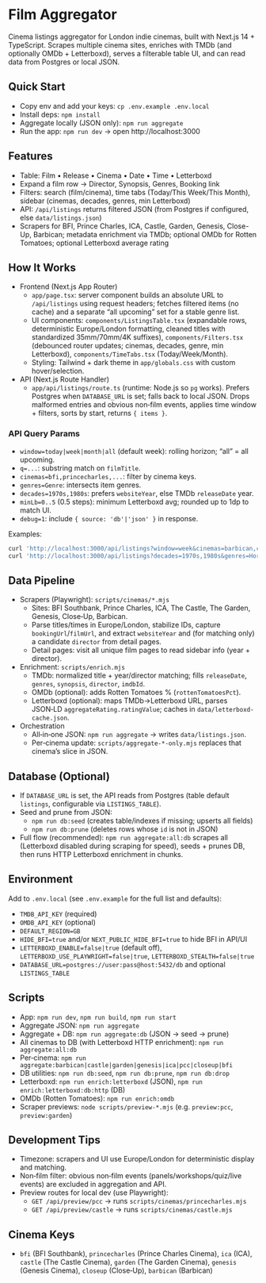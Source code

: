 # Film Aggregator

Cinema listings aggregator for London indie cinemas, built with Next.js 14 + TypeScript. Scrapes multiple cinema sites, enriches with TMDb (and optionally OMDb + Letterboxd), serves a filterable table UI, and can read data from Postgres or local JSON.

## Quick Start
- Copy env and add your keys: `cp .env.example .env.local`
- Install deps: `npm install`
- Aggregate locally (JSON only): `npm run aggregate`
- Run the app: `npm run dev` → open http://localhost:3000

## Features
- Table: Film • Release • Cinema • Date • Time • Letterboxd
- Expand a film row → Director, Synopsis, Genres, Booking link
- Filters: search (film/cinema), time tabs (Today/This Week/This Month), sidebar (cinemas, decades, genres, min Letterboxd)
- API: `/api/listings` returns filtered JSON (from Postgres if configured, else `data/listings.json`)
- Scrapers for BFI, Prince Charles, ICA, Castle, Garden, Genesis, Close-Up, Barbican; metadata enrichment via TMDb; optional OMDb for Rotten Tomatoes; optional Letterboxd average rating

## How It Works
- Frontend (Next.js App Router)
  - `app/page.tsx`: server component builds an absolute URL to `/api/listings` using request headers; fetches filtered items (no cache) and a separate “all upcoming” set for a stable genre list.
  - UI components: `components/ListingsTable.tsx` (expandable rows, deterministic Europe/London formatting, cleaned titles with standardized 35mm/70mm/4K suffixes), `components/Filters.tsx` (debounced router updates; cinemas, decades, genre, min Letterboxd), `components/TimeTabs.tsx` (Today/Week/Month).
  - Styling: Tailwind + dark theme in `app/globals.css` with custom hover/selection.
- API (Next.js Route Handler)
  - `app/api/listings/route.ts` (runtime: Node.js so `pg` works). Prefers Postgres when `DATABASE_URL` is set; falls back to local JSON. Drops malformed entries and obvious non‑film events, applies time window + filters, sorts by start, returns `{ items }`.

### API Query Params
- `window=today|week|month|all` (default week): rolling horizon; “all” = all upcoming.
- `q=...`: substring match on `filmTitle`.
- `cinemas=bfi,princecharles,...`: filter by cinema keys.
- `genres=Genre`: intersects item genres.
- `decades=1970s,1980s`: prefers `websiteYear`, else TMDb `releaseDate` year.
- `minLb=0..5` (0.5 steps): minimum Letterboxd avg; rounded up to 1dp to match UI.
- `debug=1`: include `{ source: 'db'|'json' }` in response.

Examples:
```bash
curl 'http://localhost:3000/api/listings?window=week&cinemas=barbican,castle&minLb=3.5'
curl 'http://localhost:3000/api/listings?decades=1970s,1980s&genres=Horror&debug=1'
```

## Data Pipeline
- Scrapers (Playwright): `scripts/cinemas/*.mjs`
  - Sites: BFI Southbank, Prince Charles, ICA, The Castle, The Garden, Genesis, Close‑Up, Barbican.
  - Parse titles/times in Europe/London, stabilize IDs, capture `bookingUrl`/`filmUrl`, and extract `websiteYear` and (for matching only) a candidate `director` from detail pages.
  - Detail pages: visit all unique film pages to read sidebar info (year + director).
- Enrichment: `scripts/enrich.mjs`
  - TMDb: normalized title + year/director matching; fills `releaseDate`, `genres`, `synopsis`, `director`, `imdbId`.
  - OMDb (optional): adds Rotten Tomatoes % (`rottenTomatoesPct`).
  - Letterboxd (optional): maps TMDb→Letterboxd URL, parses JSON‑LD `aggregateRating.ratingValue`; caches in `data/letterboxd-cache.json`.
- Orchestration
  - All‑in‑one JSON: `npm run aggregate` → writes `data/listings.json`.
  - Per‑cinema update: `scripts/aggregate-*-only.mjs` replaces that cinema’s slice in JSON.

## Database (Optional)
- If `DATABASE_URL` is set, the API reads from Postgres (table default `listings`, configurable via `LISTINGS_TABLE`).
- Seed and prune from JSON:
  - `npm run db:seed` (creates table/indexes if missing; upserts all fields)
  - `npm run db:prune` (deletes rows whose `id` is not in JSON)
- Full flow (recommended): `npm run aggregate:all:db` scrapes all (Letterboxd disabled during scraping for speed), seeds + prunes DB, then runs HTTP Letterboxd enrichment in chunks.

## Environment
Add to `.env.local` (see `.env.example` for the full list and defaults):
- `TMDB_API_KEY` (required)
- `OMDB_API_KEY` (optional)
- `DEFAULT_REGION=GB`
- `HIDE_BFI=true` and/or `NEXT_PUBLIC_HIDE_BFI=true` to hide BFI in API/UI
- `LETTERBOXD_ENABLE=false|true` (default off), `LETTERBOXD_USE_PLAYWRIGHT=false|true`, `LETTERBOXD_STEALTH=false|true`
- `DATABASE_URL=postgres://user:pass@host:5432/db` and optional `LISTINGS_TABLE`


## Scripts
- App: `npm run dev`, `npm run build`, `npm run start`
- Aggregate JSON: `npm run aggregate`
- Aggregate + DB: `npm run aggregate:db` (JSON → seed → prune)
- All cinemas to DB (with Letterboxd HTTP enrichment): `npm run aggregate:all:db`
- Per‑cinema: `npm run aggregate:barbican|castle|garden|genesis|ica|pcc|closeup|bfi`
- DB utilities: `npm run db:seed`, `npm run db:prune`, `npm run db:drop`
- Letterboxd: `npm run enrich:letterboxd` (JSON), `npm run enrich:letterboxd:db:http` (DB)
- OMDb (Rotten Tomatoes): `npm run enrich:omdb`
- Scraper previews: `node scripts/preview-*.mjs` (e.g. `preview:pcc`, `preview:garden`)

## Development Tips
- Timezone: scrapers and UI use Europe/London for deterministic display and matching.
- Non‑film filter: obvious non‑film events (panels/workshops/quiz/live events) are excluded in aggregation and API.
- Preview routes for local dev (use Playwright):
  - `GET /api/preview/pcc` → runs `scripts/cinemas/princecharles.mjs`
  - `GET /api/preview/castle` → runs `scripts/cinemas/castle.mjs`

## Cinema Keys
- `bfi` (BFI Southbank), `princecharles` (Prince Charles Cinema), `ica` (ICA), `castle` (The Castle Cinema), `garden` (The Garden Cinema), `genesis` (Genesis Cinema), `closeup` (Close‑Up), `barbican` (Barbican)
